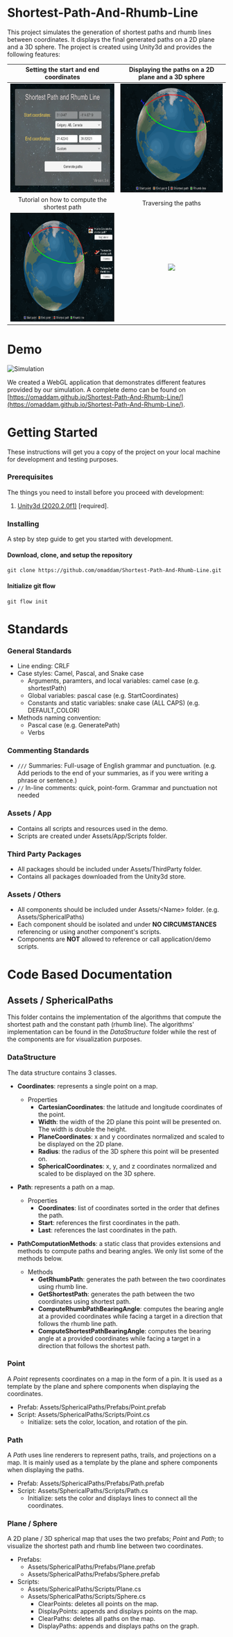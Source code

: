 # Shortest-Path-And-Rhumb-Line
This project simulates the generation of shortest paths and rhumb lines between coordinates. It displays the final generated paths on a 2D plane and a 3D sphere. The project is created using Unity3d and provides the following features:

| Setting the start and end coordinates | Displaying the paths on a 2D plane and a 3D sphere | 
| :-----: | :-------: |
| <img src="docs/SettingCoordinates.png" height="250" /> | <img src="docs/DisplayingPaths.gif" height="250" /> |
| Tutorial on how to compute the shortest path | Traversing the paths |
| <img src="docs/ShortestPathTutorial.gif" height="250" /> | <img src="docs/TraversingPaths.gif" height="250" /> |

# Demo

![Simulation](docs/Simulation.gif)

We created a WebGL application that demonstrates different features provided by our simulation.
A complete demo can be found on [https://omaddam.github.io/Shortest-Path-And-Rhumb-Line/](https://omaddam.github.io/Shortest-Path-And-Rhumb-Line/).

# Getting Started

These instructions will get you a copy of the project on your local machine for development and testing purposes.

### Prerequisites

The things you need to install before you proceed with development:

1) [Unity3d (2020.2.0f1)](https://unity3d.com/get-unity/download/archive) [required].

### Installing

A step by step guide to get you started with development.

#### Download, clone, and setup the repository

```git
git clone https://github.com/omaddam/Shortest-Path-And-Rhumb-Line.git
```

#### Initialize git flow

```git
git flow init
```

# Standards

### General Standards

* Line ending: CRLF
* Case styles: Camel, Pascal, and Snake case
  * Arguments, paramters, and local variables: camel case (e.g. shortestPath)
  * Global variables: pascal case (e.g. StartCoordinates)
  * Constants and static variables: snake case (ALL CAPS) (e.g. DEFAULT_COLOR)
* Methods naming convention:
  * Pascal case (e.g. GeneratePath)
  * Verbs

### Commenting Standards

* `///` Summaries: Full-usage of English grammar and punctuation. (e.g. Add periods to the end of your summaries, as if you were writing a phrase or sentence.)
*  `//` In-line comments: quick, point-form. Grammar and punctuation not needed

### Assets / App

* Contains all scripts and resources used in the demo.
* Scripts are created under Assets/App/Scripts folder.

### Third Party Packages

* All packages should be included under Assets/ThirdParty folder.
* Contains all packages downloaded from the Unity3d store.

### Assets / Others

* All components should be included under Assets/\<Name> folder. (e.g. Assets/SphericalPaths)
* Each component should be isolated and under **NO CIRCUMSTANCES** referencing or using another component's scripts.
* Components are **NOT** allowed to reference or call application/demo scripts.

# Code Based Documentation

## Assets / SphericalPaths

This folder contains the implementation of the algorithms that compute the shortest path and the constant path (rhumb line). The algorithms' implementation can be found in the *DataStructure* folder while the rest of the components are for visualization purposes.

### DataStructure

The data structure contains 3 classes.

* **Coordinates**: represents a single point on a map.
  * Properties
    * **CartesianCoordinates**: the latitude and longitude coordinates of the point.
    * **Width**: the width of the 2D plane this point will be presented on. The width is double the height.
    * **PlaneCoordinates**: x and y coordinates normalized and scaled to be displayed on the 2D plane.
    * **Radius**: the radius of the 3D sphere this point will be presented on.
    * **SphericalCoordinates**: x, y, and z coordinates normalized and scaled to be displayed on the 3D sphere.

* **Path**: represents a path on a map.
  * Properties
    * **Coordinates**: list of coordinates sorted in the order that defines the path.
    * **Start**: references the first coordinates in the path.
    * **Last**: references the last coordinates in the path.

* **PathComputationMethods**: a static class that provides extensions and methods to compute paths and bearing angles. We only list some of the methods below.
  * Methods
    * **GetRhumbPath**: generates the path between the two coordinates using rhumb line.
    * **GetShortestPath**: generates the path between the two coordinates using shortest path.
    * **ComputeRhumbPathBearingAngle**: computes the bearing angle at a provided coordinates while facing a target in a direction that follows the rhumb line path.
    * **ComputeShortestPathBearingAngle**: computes the bearing angle at a provided coordinates while facing a target in a direction that follows the shortest path.

### Point

A *Point* represents coordinates on a map in the form of a pin. It is used as a template by the plane and sphere components when displaying the coordinates.
* Prefab: Assets/SphericalPaths/Prefabs/Point.prefab
* Script: Assets/SphericalPaths/Scripts/Point.cs
  * Initialize: sets the color, location, and rotation of the pin.

### Path

A *Path* uses line renderers to represent paths, trails, and projections on a map. It is mainly used as a template by the plane and sphere components when displaying the paths.
* Prefab: Assets/SphericalPaths/Prefabs/Path.prefab
* Script: Assets/SphericalPaths/Scripts/Path.cs
  * Initialize: sets the color and displays lines to connect all the coordinates.

### Plane / Sphere

A 2D plane / 3D spherical map that uses the two prefabs; *Point* and *Path*; to visualize the shortest path and rhumb line between two coordinates.

* Prefabs: 
  * Assets/SphericalPaths/Prefabs/Plane.prefab
  * Assets/SphericalPaths/Prefabs/Sphere.prefab
* Scripts: 
  * Assets/SphericalPaths/Scripts/Plane.cs
  * Assets/SphericalPaths/Scripts/Sphere.cs
    * ClearPoints: deletes all points on the map.
    * DisplayPoints: appends and displays points on the map.
    * ClearPaths: deletes all paths on the map.
    * DisplayPaths: appends and displays paths on the graph.